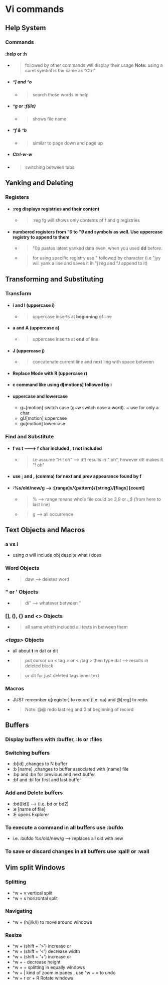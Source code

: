 # Vi commands

## Help System

### Commands

#### :help or :h

- > followed by other commands will display their usage  **Note:** using a caret symbol is the same as "Ctrl".

- ##### ^] and ^o

  - > search those words in help

- ##### ^g or :f(ile)

  - > shows file name

- ##### ^f & ^b

  - > similar to page down and page up

- ##### Ctrl-w-w

- > switching between tabs

## Yanking and Deleting

### Registers

- #### :reg displays registries and their content

  - > :reg fg will shows only contents of f and g registries

- #### numbered registers from *"0* to *"9*​ and symbols as well. Use uppercase registry to append to them

  - > "0p pastes latest yanked data even, when you used **dd** before.

  - > for using specific registry use " followed by character (i.e "jyy will yank a line and saves it in "j reg and "J append to it)

## Transforming and Substituting

### Transform

- #### i and I (uppercase i)

  - > uppercase inserts at **beginning** of line

- #### a and A (uppercase a)

  - > uppercase inserts at **end** of line

- #### J (uppercase j)

  - > concatenate current line and next ling with space between

- #### Replace Mode with R (uppercase r)

- #### c command like using d[motions] followed by i

- #### uppercase and lowercase

  - g~[motion] switch case (g~w switch case a word). ~ use for only a char
  - gU[motion] uppercase
  - gu[motion] lowercase

### Find and Substitute

- #### f vs t ---> f char included , t not included

  - > i.e assume "Hi! oh" --> df! results in " oh", however dt! makes it "! oh"

- #### use ; and , (comma) for next and prev appearance found by **f**

- #### :%s/old/new/g --> :[range]s/{pattern}/{string}/[flags] [count]

  - > % --> range means whole file could be *3,9* or *.,$* (from here to last line)
  - > g --> all occurrence

## Text Objects and Macros

### a vs i

- using *a* will include obj despite what *i* does

### Word Objects
  
- > daw --> deletes word

### " or ' Objects

- > di" --> whatever between "

### [], (), {} and <> Objects

- > all same which included all texts in between them

### *\<tags\>* Objects

- all about **t** in dat or dit
- > put cursor on < tag > or < /tag > then type dat --> results in deleted block
- > or dit for just deleted tags inner text

### Macros

- JUST remember q[register] to record (i.e. qa) and @[reg] to redo.  
- > Note: @@ redo last reg and 0 at beginning of record

## Buffers

### Display buffers with :buffer, :ls or :files

### Switching buffers

- :b[id] ,changes to N buffer
- :b [name] ,changes to buffer associated with [name] file
- :bp and :bn for previous and next buffer
- :bf and :bl for first and last buffer

### Add and Delete buffers

- :bd([id]) --> (i.e. bd or bd2)
- :e [name of file]
- :E opens Explorer

### To execute a command in all buffers use :bufdo

- i.e. :bufdo %s/old/new/g --> replaces all old with new

### To save or discard changes in all buffers use :qall! or :wall

## Vim split Windows

### Splitting

- ^w + v vertical split
- ^w + s horizontal split

### Navigating

- ^w + (h/j/k/l) to move around windows

### Resize

- ^w + (shift + '>') increase or 
- ^w + (shift + '<') decrease width
- ^w + (shift + '+') increase or 
- ^w + - decrease height
- ^w + = splitting in equally windows
- ^w + | kind of zoom in panes , use ^w + = to undo
- ^w + r or + R Rotate windows
